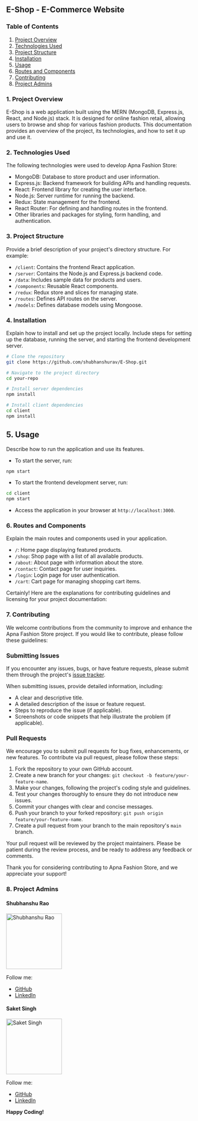 ## E-Shop - E-Commerce Website

### Table of Contents

1. [Project Overview](#project-overview)
2. [Technologies Used](#technologies-used)
3. [Project Structure](#project-structure)
4. [Installation](#installation)
5. [Usage](#usage)
6. [Routes and Components](#routes-and-components)
7. [Contributing](#contributing)
8. [Project Admins](#project-admins)

### 1. Project Overview <a name="project-overview"></a>

E-Shop is a web application built using the MERN (MongoDB, Express.js, React, and Node.js) stack. It is designed for online fashion retail, allowing users to browse and shop for various fashion products. This documentation provides an overview of the project, its technologies, and how to set it up and use it.

### 2. Technologies Used <a name="technologies-used"></a>

The following technologies were used to develop Apna Fashion Store:

- MongoDB: Database to store product and user information.
- Express.js: Backend framework for building APIs and handling requests.
- React: Frontend library for creating the user interface.
- Node.js: Server runtime for running the backend.
- Redux: State management for the frontend.
- React Router: For defining and handling routes in the frontend.
- Other libraries and packages for styling, form handling, and authentication.

### 3. Project Structure <a name="project-structure"></a>

Provide a brief description of your project's directory structure. For example:

- `/client`: Contains the frontend React application.
- `/server`: Contains the Node.js and Express.js backend code.
- `/data`: Includes sample data for products and users.
- `/components`: Reusable React components.
- `/redux`: Redux store and slices for managing state.
- `/routes`: Defines API routes on the server.
- `/models`: Defines database models using Mongoose.

### 4. Installation <a name="installation"></a>

Explain how to install and set up the project locally. Include steps for setting up the database, running the server, and starting the frontend development server.

```bash
# Clone the repository
git clone https://github.com/shubhanshurav/E-Shop.git

# Navigate to the project directory
cd your-repo

# Install server dependencies
npm install

# Install client dependencies
cd client
npm install
```

## 5. Usage <a name="usage"></a>

Describe how to run the application and use its features.

- To start the server, run:

```bash
npm start
```

- To start the frontend development server, run:

```bash
cd client
npm start
```

- Access the application in your browser at `http://localhost:3000`.

### 6. Routes and Components <a name="routes-and-components"></a>

Explain the main routes and components used in your application.

- `/`: Home page displaying featured products.
- `/shop`: Shop page with a list of all available products.
- `/about`: About page with information about the store.
- `/contact`: Contact page for user inquiries.
- `/login`: Login page for user authentication.
- `/cart`: Cart page for managing shopping cart items.

Certainly! Here are the explanations for contributing guidelines and licensing for your project documentation:

### 7. Contributing <a name="contributing"></a>

We welcome contributions from the community to improve and enhance the Apna Fashion Store project. If you would like to contribute, please follow these guidelines:

### Submitting Issues

If you encounter any issues, bugs, or have feature requests, please submit them through the project's [issue tracker](https://github.com/shubhanshurav/Apna-FAshion-Store/issues).

When submitting issues, provide detailed information, including:

- A clear and descriptive title.
- A detailed description of the issue or feature request.
- Steps to reproduce the issue (if applicable).
- Screenshots or code snippets that help illustrate the problem (if applicable).

### Pull Requests

We encourage you to submit pull requests for bug fixes, enhancements, or new features. To contribute via pull request, please follow these steps:

1. Fork the repository to your own GitHub account.
2. Create a new branch for your changes: `git checkout -b feature/your-feature-name`.
3. Make your changes, following the project's coding style and guidelines.
4. Test your changes thoroughly to ensure they do not introduce new issues.
5. Commit your changes with clear and concise messages.
6. Push your branch to your forked repository: `git push origin feature/your-feature-name`.
7. Create a pull request from your branch to the main repository's `main` branch.

Your pull request will be reviewed by the project maintainers. Please be patient during the review process, and be ready to address any feedback or comments.

Thank you for considering contributing to Apna Fashion Store, and we appreciate your support!

### 8. Project Admins <a name="project-admins"></a>

#### Shubhanshu Rao

<p>
  <img src="https://github.com/shubhanshurav/Apna-Fashion-Store/assets/87806305/caa94905-3bf8-4e54-9aec-1125401d3b14" alt="Shubhanshu Rao" width="150" height="150">
</p>

Follow me:
- [GitHub](https://github.com/shubhanshurav)
- [LinkedIn](https://www.linkedin.com/in/shubhanshu-rao-052320208/)

#### Saket Singh

<p>
  <img src="https://github.com/shubhanshurav/Apna-Fashion-Store/assets/87806305/29769d6e-1b75-44ea-8651-a6d522e08ffb" alt="Saket Singh" width="150" height="150">
</p>

Follow me:
- [GitHub](https://github.com/saketsingh120)
- [LinkedIn](https://www.linkedin.com/in/saket-singh-810824240/)




**Happy Coding!**
